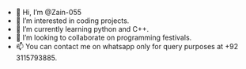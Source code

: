 - 👋 Hi, I’m @Zain-055
- 👀 I’m interested in coding projects.
- 🌱 I’m currently learning python and C++.
- 💞️ I’m looking to collaborate on programming festivals.
- 📫 You can contact me on whatsapp only for query purposes at +92 3115793885.

<!---
Zain-055/Zain-055 is a ✨ special ✨ repository because its `README.md` (this file) appears on your GitHub profile.
You can click the Preview link to take a look at your changes.
--->
